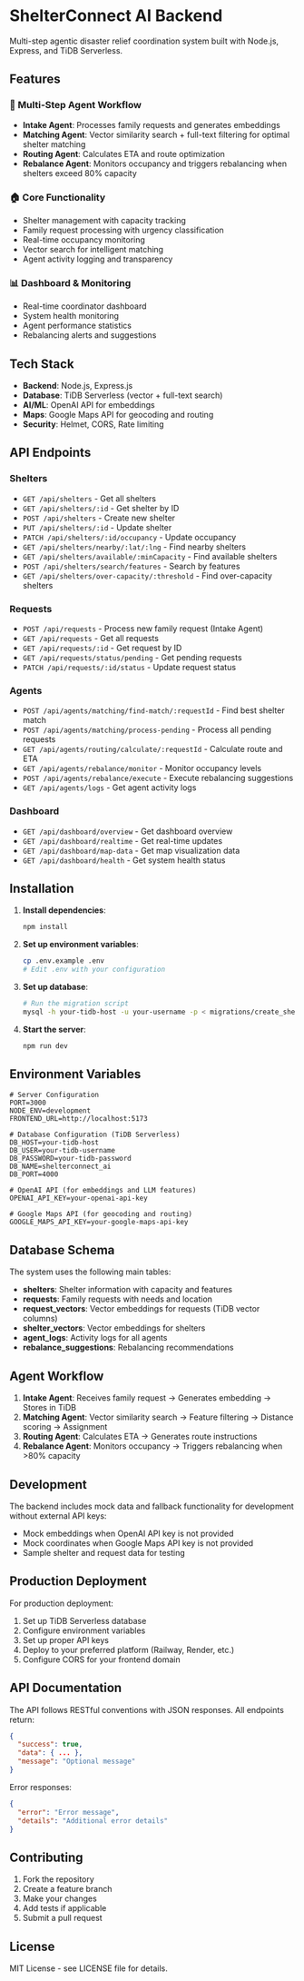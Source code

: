 # ShelterConnect AI Backend

Multi-step agentic disaster relief coordination system built with Node.js, Express, and TiDB Serverless.

## Features

### 🤖 Multi-Step Agent Workflow
- **Intake Agent**: Processes family requests and generates embeddings
- **Matching Agent**: Vector similarity search + full-text filtering for optimal shelter matching
- **Routing Agent**: Calculates ETA and route optimization
- **Rebalance Agent**: Monitors occupancy and triggers rebalancing when shelters exceed 80% capacity

### 🏠 Core Functionality
- Shelter management with capacity tracking
- Family request processing with urgency classification
- Real-time occupancy monitoring
- Vector search for intelligent matching
- Agent activity logging and transparency

### 📊 Dashboard & Monitoring
- Real-time coordinator dashboard
- System health monitoring
- Agent performance statistics
- Rebalancing alerts and suggestions

## Tech Stack

- **Backend**: Node.js, Express.js
- **Database**: TiDB Serverless (vector + full-text search)
- **AI/ML**: OpenAI API for embeddings
- **Maps**: Google Maps API for geocoding and routing
- **Security**: Helmet, CORS, Rate limiting

## API Endpoints

### Shelters
- `GET /api/shelters` - Get all shelters
- `GET /api/shelters/:id` - Get shelter by ID
- `POST /api/shelters` - Create new shelter
- `PUT /api/shelters/:id` - Update shelter
- `PATCH /api/shelters/:id/occupancy` - Update occupancy
- `GET /api/shelters/nearby/:lat/:lng` - Find nearby shelters
- `GET /api/shelters/available/:minCapacity` - Find available shelters
- `POST /api/shelters/search/features` - Search by features
- `GET /api/shelters/over-capacity/:threshold` - Find over-capacity shelters

### Requests
- `POST /api/requests` - Process new family request (Intake Agent)
- `GET /api/requests` - Get all requests
- `GET /api/requests/:id` - Get request by ID
- `GET /api/requests/status/pending` - Get pending requests
- `PATCH /api/requests/:id/status` - Update request status

### Agents
- `POST /api/agents/matching/find-match/:requestId` - Find best shelter match
- `POST /api/agents/matching/process-pending` - Process all pending requests
- `GET /api/agents/routing/calculate/:requestId` - Calculate route and ETA
- `GET /api/agents/rebalance/monitor` - Monitor occupancy levels
- `POST /api/agents/rebalance/execute` - Execute rebalancing suggestions
- `GET /api/agents/logs` - Get agent activity logs

### Dashboard
- `GET /api/dashboard/overview` - Get dashboard overview
- `GET /api/dashboard/realtime` - Get real-time updates
- `GET /api/dashboard/map-data` - Get map visualization data
- `GET /api/dashboard/health` - Get system health status

## Installation

1. **Install dependencies**:
   ```bash
   npm install
   ```

2. **Set up environment variables**:
   ```bash
   cp .env.example .env
   # Edit .env with your configuration
   ```

3. **Set up database**:
   ```bash
   # Run the migration script
   mysql -h your-tidb-host -u your-username -p < migrations/create_shelterconnect_schema.sql
   ```

4. **Start the server**:
   ```bash
   npm run dev
   ```

## Environment Variables

```env
# Server Configuration
PORT=3000
NODE_ENV=development
FRONTEND_URL=http://localhost:5173

# Database Configuration (TiDB Serverless)
DB_HOST=your-tidb-host
DB_USER=your-tidb-username
DB_PASSWORD=your-tidb-password
DB_NAME=shelterconnect_ai
DB_PORT=4000

# OpenAI API (for embeddings and LLM features)
OPENAI_API_KEY=your-openai-api-key

# Google Maps API (for geocoding and routing)
GOOGLE_MAPS_API_KEY=your-google-maps-api-key
```

## Database Schema

The system uses the following main tables:

- **shelters**: Shelter information with capacity and features
- **requests**: Family requests with needs and location
- **request_vectors**: Vector embeddings for requests (TiDB vector columns)
- **shelter_vectors**: Vector embeddings for shelters
- **agent_logs**: Activity logs for all agents
- **rebalance_suggestions**: Rebalancing recommendations

## Agent Workflow

1. **Intake Agent**: Receives family request → Generates embedding → Stores in TiDB
2. **Matching Agent**: Vector similarity search → Feature filtering → Distance scoring → Assignment
3. **Routing Agent**: Calculates ETA → Generates route instructions
4. **Rebalance Agent**: Monitors occupancy → Triggers rebalancing when >80% capacity

## Development

The backend includes mock data and fallback functionality for development without external API keys:

- Mock embeddings when OpenAI API key is not provided
- Mock coordinates when Google Maps API key is not provided
- Sample shelter and request data for testing

## Production Deployment

For production deployment:

1. Set up TiDB Serverless database
2. Configure environment variables
3. Set up proper API keys
4. Deploy to your preferred platform (Railway, Render, etc.)
5. Configure CORS for your frontend domain

## API Documentation

The API follows RESTful conventions with JSON responses. All endpoints return:

```json
{
  "success": true,
  "data": { ... },
  "message": "Optional message"
}
```

Error responses:
```json
{
  "error": "Error message",
  "details": "Additional error details"
}
```

## Contributing

1. Fork the repository
2. Create a feature branch
3. Make your changes
4. Add tests if applicable
5. Submit a pull request

## License

MIT License - see LICENSE file for details.
